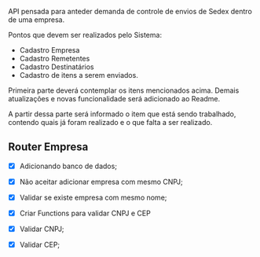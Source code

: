 API pensada para anteder demanda de controle de envios de Sedex dentro de uma empresa.

Pontos que devem ser realizados pelo Sistema:

- Cadastro Empresa
- Cadastro Remetentes
- Cadastro Destinatários
- Cadastro de itens a serem enviados.

Primeira parte deverá contemplar os itens mencionados acima. Demais atualizações e novas funcionalidade será adicionado ao Readme.

A partir dessa parte será informado o item que está sendo trabalhado, contendo quais já foram realizado e o que falta a ser realizado.

## Router Empresa

- [x]  Adicionando banco de dados;
- [x]  Não aceitar adicionar empresa com mesmo CNPJ;
- [x]  Validar se existe empresa com mesmo nome;
- [x]  Criar Functions para validar CNPJ e CEP
- [x]  Validar CNPJ;
- [x]  Validar CEP;

